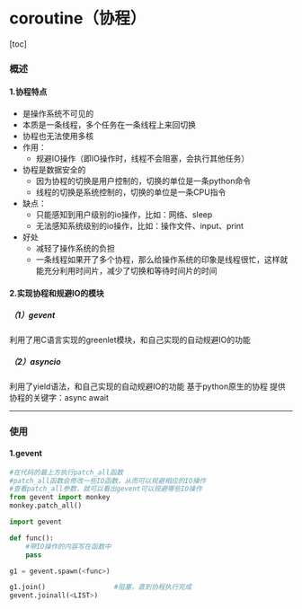 # coroutine（协程）

[toc]

### 概述
#### 1.协程特点
* 是操作系统不可见的
* 本质是一条线程，多个任务在一条线程上来回切换
* 协程也无法使用多核
* 作用：
  * 规避IO操作（即IO操作时，线程不会阻塞，会执行其他任务）
* 协程是数据安全的
  * 因为协程的切换是用户控制的，切换的单位是一条python命令
  * 线程的切换是系统控制的，切换的单位是一条CPU指令
* 缺点：
  * 只能感知到用户级别的io操作，比如：网络、sleep
  * 无法感知系统级别的io操作，比如：操作文件、input、print
* 好处
  * 减轻了操作系统的负担
  * 一条线程如果开了多个协程，那么给操作系统的印象是线程很忙，这样就能充分利用时间片，减少了切换和等待时间片的时间

#### 2.实现协程和规避IO的模块
##### （1）gevent
利用了用C语言实现的greenlet模块，和自己实现的自动规避IO的功能

##### （2）asyncio
利用了yield语法，和自己实现的自动规避IO的功能
基于python原生的协程
提供协程的关键字：async await

***

### 使用
#### 1.gevent
```python
#在代码的最上方执行patch_all函数
#patch_all函数会修改一些IO函数，从而可以规避相应的IO操作
#查看patch_all参数，就可以看出gevent可以规避哪些IO操作
from gevent import monkey
monkey.patch_all()

import gevent

def func():
    #带IO操作的内容写在函数中
    pass

g1 = gevent.spawn(<func>)

g1.join()                 #阻塞，直到协程执行完成
gevent.joinall(<LIST>)
```

